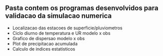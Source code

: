 ## Pasta contem os programas desenvolvidos para validacao da simulacao numerica
 - Localizacao das estacoes de superficie/pluviometros
 - Ciclo diurno de temperatura e UR modelo x obs
 - Grafico de dispersao modelo x obs
 - Plot de precipitacao acumulada
 - Calculo de indices estatisticos 

